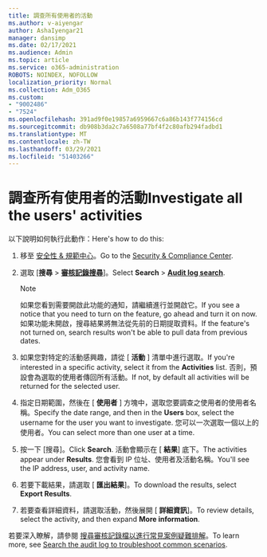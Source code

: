 ```yaml
---
title: 調查所有使用者的活動
ms.author: v-aiyengar
author: AshaIyengar21
manager: dansimp
ms.date: 02/17/2021
ms.audience: Admin
ms.topic: article
ms.service: o365-administration
ROBOTS: NOINDEX, NOFOLLOW
localization_priority: Normal
ms.collection: Adm_O365
ms.custom:
- "9002486"
- "7524"
ms.openlocfilehash: 391ad9f0e19857a6959667c6a86b143f774156cd
ms.sourcegitcommit: db908b3da2c7a6508a77bf4f2c80afb294fadbd1
ms.translationtype: MT
ms.contentlocale: zh-TW
ms.lasthandoff: 03/29/2021
ms.locfileid: "51403266"
---
```

# <a name="investigate-all-the-users-activities"></a><span data-ttu-id="ac7d2-102">調查所有使用者的活動</span><span class="sxs-lookup"><span data-stu-id="ac7d2-102">Investigate all the users' activities</span></span>

<span data-ttu-id="ac7d2-103">以下說明如何執行此動作：</span><span class="sxs-lookup"><span data-stu-id="ac7d2-103">Here's how to do this:</span></span>

1. <span data-ttu-id="ac7d2-104">移至 [安全性 & 規範中心](https://go.microsoft.com/fwlink/p/?linkid=2077143)。</span><span class="sxs-lookup"><span data-stu-id="ac7d2-104">Go to the [Security & Compliance Center](https://go.microsoft.com/fwlink/p/?linkid=2077143).</span></span>
1. <span data-ttu-id="ac7d2-105">選取 [**搜尋**  >  **[審核記錄搜尋](https://go.microsoft.com/fwlink/?linkid=2103759)**]。</span><span class="sxs-lookup"><span data-stu-id="ac7d2-105">Select **Search** > **[Audit log search](https://go.microsoft.com/fwlink/?linkid=2103759)**.</span></span>
    > [!NOTE]
    > <span data-ttu-id="ac7d2-106">如果您看到需要開啟此功能的通知，請繼續進行並開啟它。</span><span class="sxs-lookup"><span data-stu-id="ac7d2-106">If you see a notice that you need to turn on the feature, go ahead and turn it on now.</span></span> <span data-ttu-id="ac7d2-107">如果功能未開啟，搜尋結果將無法從先前的日期提取資料。</span><span class="sxs-lookup"><span data-stu-id="ac7d2-107">If the feature's not turned on, search results won't be able to pull data from previous dates.</span></span>

1. <span data-ttu-id="ac7d2-108">如果您對特定的活動感興趣，請從 [ **活動** ] 清單中進行選取。</span><span class="sxs-lookup"><span data-stu-id="ac7d2-108">If you're interested in a specific activity, select it from the **Activities** list.</span></span> <span data-ttu-id="ac7d2-109">否則，預設會為選取的使用者傳回所有活動。</span><span class="sxs-lookup"><span data-stu-id="ac7d2-109">If not, by default all activities will be returned for the selected user.</span></span>
1. <span data-ttu-id="ac7d2-110">指定日期範圍，然後在 [ **使用者** ] 方塊中，選取您要調查之使用者的使用者名稱。</span><span class="sxs-lookup"><span data-stu-id="ac7d2-110">Specify the date range, and then in the **Users** box, select the username for the user you want to investigate.</span></span> <span data-ttu-id="ac7d2-111">您可以一次選取一個以上的使用者。</span><span class="sxs-lookup"><span data-stu-id="ac7d2-111">You can select more than one user at a time.</span></span>
1. <span data-ttu-id="ac7d2-112">按一下 [搜尋]。</span><span class="sxs-lookup"><span data-stu-id="ac7d2-112">Click **Search**.</span></span> <span data-ttu-id="ac7d2-113">活動會顯示在 [ **結果**] 底下。</span><span class="sxs-lookup"><span data-stu-id="ac7d2-113">The activities appear under **Results**.</span></span> <span data-ttu-id="ac7d2-114">您會看到 IP 位址、使用者及活動名稱。</span><span class="sxs-lookup"><span data-stu-id="ac7d2-114">You'll see the IP address, user, and activity name.</span></span>
1. <span data-ttu-id="ac7d2-115">若要下載結果，請選取 [ **匯出結果**]。</span><span class="sxs-lookup"><span data-stu-id="ac7d2-115">To download the results, select **Export Results**.</span></span>
1. <span data-ttu-id="ac7d2-116">若要查看詳細資料，請選取活動，然後展開 [ **詳細資訊**]。</span><span class="sxs-lookup"><span data-stu-id="ac7d2-116">To review details, select the activity, and then expand **More information**.</span></span>

<span data-ttu-id="ac7d2-117">若要深入瞭解，請參閱 [搜尋審核記錄檔以進行常見案例疑難排解](https://go.microsoft.com/fwlink/?linkid=2103944)。</span><span class="sxs-lookup"><span data-stu-id="ac7d2-117">To learn more, see [Search the audit log to troubleshoot common scenarios](https://go.microsoft.com/fwlink/?linkid=2103944).</span></span>